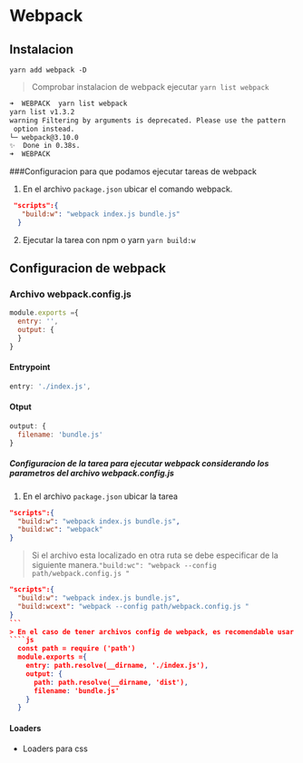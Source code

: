 # Webpack

## Instalacion

`yarn add webpack -D`

> Comprobar instalacion de webpack ejecutar 
`yarn list webpack`
```bash
➜  WEBPACK  yarn list webpack
yarn list v1.3.2
warning Filtering by arguments is deprecated. Please use the pattern
 option instead.
└─ webpack@3.10.0
✨  Done in 0.38s.
➜  WEBPACK

```
###Configuracion para que podamos ejecutar tareas de webpack

1. En el archivo `package.json` ubicar el comando webpack.
  ```json
   "scripts":{
     "build:w": "webpack index.js bundle.js"
    }
  ```
2. Ejecutar la tarea con npm o yarn
  `yarn build:w`

## Configuracion de webpack



### Archivo webpack.config.js 
````js
module.exports ={
  entry: '',
  output: {
  } 
}
````

#### **Entrypoint**
````js
entry: './index.js',
````
#### **Otput**
````js
output: {
  filename: 'bundle.js' 
}
````
##### Configuracion de la tarea para ejecutar webpack considerando los parametros del archivo  webpack.config.js 
1. En el archivo `package.json` ubicar la tarea
````json
"scripts":{
  "build:w": "webpack index.js bundle.js",
  "build:wc": "webpack"
}
````
> Si el archivo esta localizado en otra ruta se debe especificar de la siguiente manera.`"build:wc": "webpack --config path/webpack.config.js "`
````json
"scripts":{
  "build:w": "webpack index.js bundle.js",
  "build:wcext": "webpack --config path/webpack.config.js "
}
```
> En el caso de tener archivos config de webpack, es recomendable usar la libreria path para obtener rutas relativas de mis archivos
````js
  const path = require ('path')
  module.exports ={
    entry: path.resolve(__dirname, './index.js'),
    output: {
      path: path.resolve(__dirname, 'dist'),
      filename: 'bundle.js'
    }
  }
````

#### **Loaders**

* Loaders para css

